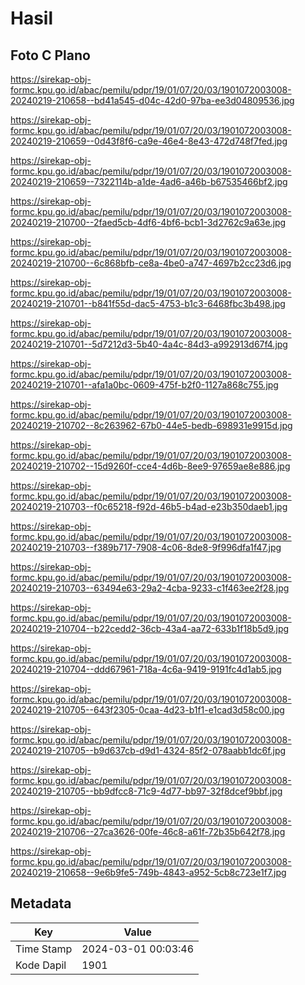 # Hasil

## Foto C Plano

https://sirekap-obj-formc.kpu.go.id/abac/pemilu/pdpr/19/01/07/20/03/1901072003008-20240219-210658--bd41a545-d04c-42d0-97ba-ee3d04809536.jpg

https://sirekap-obj-formc.kpu.go.id/abac/pemilu/pdpr/19/01/07/20/03/1901072003008-20240219-210659--0d43f8f6-ca9e-46e4-8e43-472d748f7fed.jpg

https://sirekap-obj-formc.kpu.go.id/abac/pemilu/pdpr/19/01/07/20/03/1901072003008-20240219-210659--7322114b-a1de-4ad6-a46b-b67535466bf2.jpg

https://sirekap-obj-formc.kpu.go.id/abac/pemilu/pdpr/19/01/07/20/03/1901072003008-20240219-210700--2faed5cb-4df6-4bf6-bcb1-3d2762c9a63e.jpg

https://sirekap-obj-formc.kpu.go.id/abac/pemilu/pdpr/19/01/07/20/03/1901072003008-20240219-210700--6c868bfb-ce8a-4be0-a747-4697b2cc23d6.jpg

https://sirekap-obj-formc.kpu.go.id/abac/pemilu/pdpr/19/01/07/20/03/1901072003008-20240219-210701--b841f55d-dac5-4753-b1c3-6468fbc3b498.jpg

https://sirekap-obj-formc.kpu.go.id/abac/pemilu/pdpr/19/01/07/20/03/1901072003008-20240219-210701--5d7212d3-5b40-4a4c-84d3-a992913d67f4.jpg

https://sirekap-obj-formc.kpu.go.id/abac/pemilu/pdpr/19/01/07/20/03/1901072003008-20240219-210701--afa1a0bc-0609-475f-b2f0-1127a868c755.jpg

https://sirekap-obj-formc.kpu.go.id/abac/pemilu/pdpr/19/01/07/20/03/1901072003008-20240219-210702--8c263962-67b0-44e5-bedb-698931e9915d.jpg

https://sirekap-obj-formc.kpu.go.id/abac/pemilu/pdpr/19/01/07/20/03/1901072003008-20240219-210702--15d9260f-cce4-4d6b-8ee9-97659ae8e886.jpg

https://sirekap-obj-formc.kpu.go.id/abac/pemilu/pdpr/19/01/07/20/03/1901072003008-20240219-210703--f0c65218-f92d-46b5-b4ad-e23b350daeb1.jpg

https://sirekap-obj-formc.kpu.go.id/abac/pemilu/pdpr/19/01/07/20/03/1901072003008-20240219-210703--f389b717-7908-4c06-8de8-9f996dfa1f47.jpg

https://sirekap-obj-formc.kpu.go.id/abac/pemilu/pdpr/19/01/07/20/03/1901072003008-20240219-210703--63494e63-29a2-4cba-9233-c1f463ee2f28.jpg

https://sirekap-obj-formc.kpu.go.id/abac/pemilu/pdpr/19/01/07/20/03/1901072003008-20240219-210704--b22cedd2-36cb-43a4-aa72-633b1f18b5d9.jpg

https://sirekap-obj-formc.kpu.go.id/abac/pemilu/pdpr/19/01/07/20/03/1901072003008-20240219-210704--ddd67961-718a-4c6a-9419-9191fc4d1ab5.jpg

https://sirekap-obj-formc.kpu.go.id/abac/pemilu/pdpr/19/01/07/20/03/1901072003008-20240219-210705--643f2305-0caa-4d23-b1f1-e1cad3d58c00.jpg

https://sirekap-obj-formc.kpu.go.id/abac/pemilu/pdpr/19/01/07/20/03/1901072003008-20240219-210705--b9d637cb-d9d1-4324-85f2-078aabb1dc6f.jpg

https://sirekap-obj-formc.kpu.go.id/abac/pemilu/pdpr/19/01/07/20/03/1901072003008-20240219-210705--bb9dfcc8-71c9-4d77-bb97-32f8dcef9bbf.jpg

https://sirekap-obj-formc.kpu.go.id/abac/pemilu/pdpr/19/01/07/20/03/1901072003008-20240219-210706--27ca3626-00fe-46c8-a61f-72b35b642f78.jpg

https://sirekap-obj-formc.kpu.go.id/abac/pemilu/pdpr/19/01/07/20/03/1901072003008-20240219-210658--9e6b9fe5-749b-4843-a952-5cb8c723e1f7.jpg


## Metadata

| Key        | Value               |
| ---------- | ------------------- |
| Time Stamp | 2024-03-01 00:03:46 |
| Kode Dapil | 1901                |



